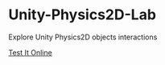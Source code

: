 # Unity-Physics2D-Lab
Explore Unity Physics2D objects interactions

[Test It Online](https://kevincastejon.github.io/Unity-Physics2D-Lab/)
